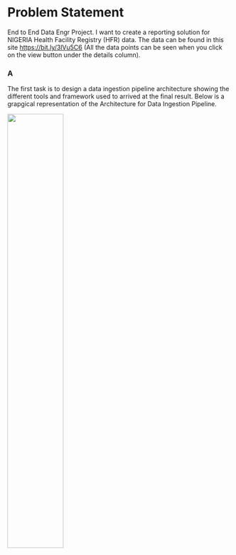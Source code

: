 # Problem Statement 
End to End Data Engr Project.
  I want to create a reporting solution for NIGERIA Health Facility Registry (HFR) data. The data can be found in this site https://bit.ly/3lVu5C6 (All the data points can be seen when you click on the view button under the details column). 

### A 
 The first task is to design a data ingestion pipeline architecture showing the different tools and framework used to arrived at the final result. Below is a grapgical representation of the Architecture for Data Ingestion Pipeline.
 
 <img src="https://drive.google.com/file/d/10vLQox8zrDmg5e1SB1F4q1sC6_jJ3-S9/view?usp=sharing" width="50%" height="50%">
